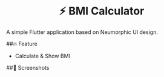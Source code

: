 <h1 align="center">⚡ BMI Calculator
<br>
</h1>

A simple Flutter application based on Neumorphic UI design.

##🔥 Feature

- Calculate & Show BMI

##📱 Screenshots
